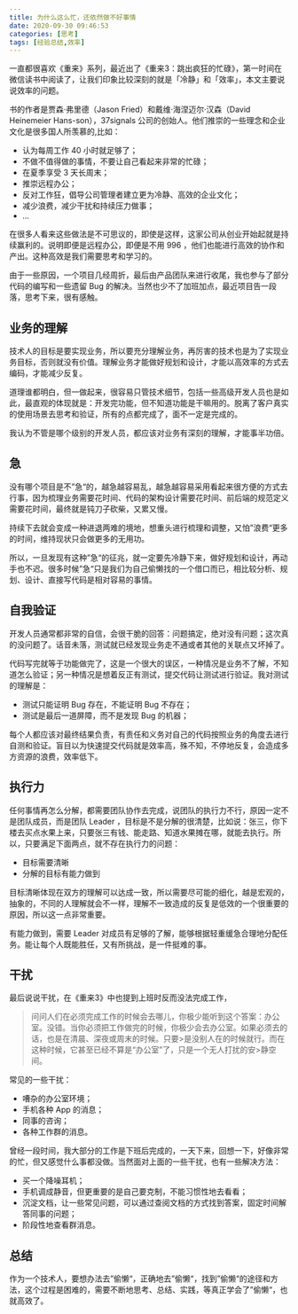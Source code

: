 ```yaml
---
title: 为什么这么忙，还依然做不好事情
date: 2020-09-30 09:46:53
categories: [思考]
tags: [经验总结,效率]
---
```


一直都很喜欢《重来》系列，最近出了《重来3：跳出疯狂的忙碌》，第一时间在微信读书中阅读了，让我们印象比较深刻的就是「冷静」和「效率」，本文主要说说效率的问题。

<!--more-->

书的作者是贾森·弗里德（Jason Fried）和戴维·海涅迈尔·汉森（David Heinemeier Hans-son），37signals 公司的创始人。他们推崇的一些理念和企业文化是很多国人所羡慕的,比如：

* 认为每周工作 40 小时就足够了；
* 不做不值得做的事情，不要让自己看起来非常的忙碌；
* 在夏季享受 3 天长周末；
* 推崇远程办公；
* 反对工作狂，倡导公司管理者建立更为冷静、高效的企业文化；
* 减少浪费，减少干扰和持续压力做事；
* ...

在很多人看来这些做法是不可思议的，即使是这样，这家公司从创业开始起就是持续赢利的。说明即便是远程办公，即便是不用 996 ，他们也能进行高效的协作和产出。这种高效是我们需要思考和学习的。

由于一些原因，一个项目几经周折，最后由产品团队来进行收尾，我也参与了部分代码的编写和一些遗留 Bug 的解决。当然也少不了加班加点，最近项目告一段落，思考下来，很有感触。

## 业务的理解

技术人的目标是要实现业务，所以要充分理解业务，再厉害的技术也是为了实现业务目标，否则就没有价值。理解业务才能做好规划和设计，才能以高效率的方式去编码，才能减少反复。

道理谁都明白，但一做起来，很容易只管技术细节，包括一些高级开发人员也是如此，最直观的体现就是：开发完功能，但不知道功能是干嘛用的。脱离了客户真实的使用场景去思考和验证，所有的点都完成了，面不一定是完成的。

我认为不管是哪个级别的开发人员，都应该对业务有深刻的理解，才能事半功倍。

## 急

没有哪个项目是不”急“的，越急越容易乱，越急越容易采用看起来很方便的方式去行事，因为梳理业务需要花时间、代码的架构设计需要花时间、前后端的规范定义需要花时间，最终就是钝刀子砍柴，又累又慢。

持续下去就会变成一种进退两难的境地，想重头进行梳理和调整，又怕”浪费“更多的时间，维持现状只会做更多的无用功。

所以，一旦发现有这种”急“的征兆，就一定要先冷静下来，做好规划和设计，再动手也不迟。很多时候”急“只是我们为自己偷懒找的一个借口而已，相比较分析、规划、设计、直接写代码是相对容易的事情。

## 自我验证

开发人员通常都非常的自信，会很干脆的回答：问题搞定，绝对没有问题；这次真的没问题了。话音未落，测试就已经发现业务走不通或者其他的关联点又坏掉了。

代码写完就等于功能做完了，这是一个很大的误区，一种情况是业务不了解，不知道怎么验证；另一种情况是想着反正有测试，提交代码让测试进行验证。我对测试的理解是：

* 测试只能证明 Bug 存在，不能证明 Bug 不存在；
* 测试是最后一道屏障，而不是发现 Bug 的机器；

每个人都应该对最终结果负责，有责任和义务对自己的代码按照业务的角度去进行自测和验证。盲目以为快速提交代码就是效率高，殊不知，不停地反复，会造成多方资源的浪费，效率低下。

## 执行力

任何事情再怎么分解，都需要团队协作去完成，说团队的执行力不行，原因一定不是团队成员，而是团队 Leader ，目标是不是分解的很清楚，比如说：张三，你下楼去买点水果上来，只要张三有钱、能走路、知道水果摊在哪，就能去执行。所以，只要满足下面两点，就不存在执行力的问题：

* 目标需要清晰
* 分解的目标有能力做到

目标清晰体现在双方的理解可以达成一致，所以需要尽可能的细化，越是宏观的，抽象的，不同的人理解就会不一样，理解不一致造成的反复是低效的一个很重要的原因，所以这一点非常重要。

有能力做到，需要 Leader 对成员有足够的了解，能够根据轻重缓急合理地分配任务。能让每个人既能胜任，又有所挑战，是一件挺难的事。

## 干扰

最后说说干扰，在《重来3》中也提到上班时反而没法完成工作，

>问问人们在必须完成工作的时候会去哪儿，你极少能听到这个答案：办公室。没错。当你必须把工作做完的时候，你极少会去办公室。如果必须去的话，也是在清晨、深夜或周末的时候。只要>是没别人在的时候就行。而在这种时候，它甚至已经不算是“办公室”了，只是一个无人打扰的安>静空间。

常见的一些干扰：

* 嘈杂的办公室环境；
* 手机各种 App 的消息；
* 同事的咨询；
* 各种工作群的消息。

曾经一段时间，我大部分的工作是下班后完成的，一天下来，回想一下，好像非常的忙，但又感觉什么事都没做。当然面对上面的一些干扰，也有一些解决方法：

* 买一个降噪耳机；
* 手机调成静音，但更重要的是自己要克制，不能习惯性地去看看；
* 沉淀文档，让一些常见问题，可以通过查阅文档的方式找到答案，固定时间解答同事的问题；
* 阶段性地查看群消息。

## 总结

作为一个技术人，要想办法去”偷懒“，正确地去”偷懒“，找到”偷懒“的途径和方法，这个过程是困难的，需要不断地思考、总结、实践，等真正学会了”偷懒“，也就高效了。